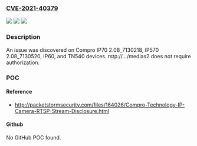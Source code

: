 ### [CVE-2021-40379](https://cve.mitre.org/cgi-bin/cvename.cgi?name=CVE-2021-40379)
![](https://img.shields.io/static/v1?label=Product&message=n%2Fa&color=blue)
![](https://img.shields.io/static/v1?label=Version&message=n%2Fa&color=blue)
![](https://img.shields.io/static/v1?label=Vulnerability&message=n%2Fa&color=brighgreen)

### Description

An issue was discovered on Compro IP70 2.08_7130218, IP570 2.08_7130520, IP60, and TN540 devices. rstp://.../medias2 does not require authorization.

### POC

#### Reference
- http://packetstormsecurity.com/files/164026/Compro-Technology-IP-Camera-RTSP-Stream-Disclosure.html

#### Github
No GitHub POC found.

